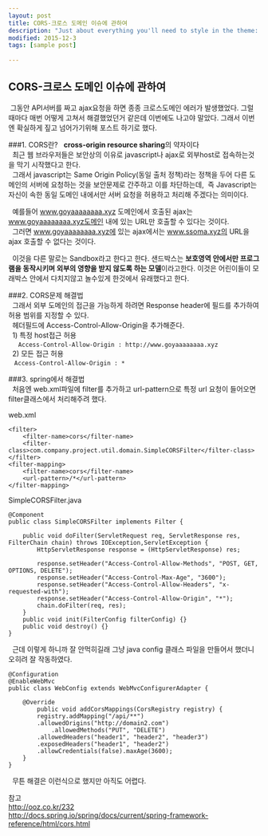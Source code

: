 ```yaml
---
layout: post
title: CORS-크로스 도메인 이슈에 관하여
description: "Just about everything you'll need to style in the theme: headings, paragraphs, blockquotes, tables, code blocks, and more."
modified: 2015-12-3
tags: [sample post]
  
---
```



##  CORS-크로스 도메인 이슈에 관하여

&nbsp;그동안 API서버를 짜고 ajax요청을 하면 종종 크로스도메인 에러가 발생했었다. 그럴때마다 매번 어떻게 고쳐서 해결했었던거 같은데 이번에도 나고야 말았다. 그래서 이번엔 확실하게 짚고 넘어가기위해 포스트 하기로 했다.  
 


  
   
      
###1. CORS란?
&nbsp;&nbsp;**cross-origin resource sharing**의 약자이다  
&nbsp;&nbsp;최근 웹 브라우저들은 보안상의 이유로 javascript나 ajax로 외부host로 접속하는것을 막기 시작했다고 한다.  
&nbsp;&nbsp;그래서 javascript는 Same Origin Policy(동일 출처 정책)라는 정책을 두어 다른 도메인의 서버에 요청하는 것을 보안문제로 간주하고 이를 차단하는데,&nbsp;&nbsp;즉 Javascript는 자신이 속한 동일 도메인 내에서만 서버 요청을 허용하고 처리해 주겠다는 의미이다.
    
&nbsp;&nbsp;예를들어 www.goyaaaaaaaa.xyz 도메인에서 호출된 ajax는 www.goyaaaaaaaa.xyz도메인 내에 있는 URL만 호출할 수 있다는 것이다.  
&nbsp;&nbsp;그러면 www.goyaaaaaaaa.xyz에 있는 ajax에서는 www.ssoma.xyz의 URL을 ajax 호출할 수 없다는 것이다.
  
&nbsp;&nbsp;이것을 다른 말로는 Sandbox라고 한다고 한다. 샌드박스는 **보호영역 안에서만 프로그램을 동작시키며 외부의 영향을 받지 않도록 하는 모델**이라고한다. 이것은 어린이들이 모래박스 안에서 다치지않고 놀수있게 한것에서 유래했다고 한다.


###2. CORS문제 해결법  
&nbsp;&nbsp;그래서 외부 도메인의 접근을 가능하게 하려면 Response header에 필드를 추가하여 허용 범위를 지정할 수 있다.  
&nbsp;&nbsp;헤더필드에 Access-Control-Allow-Origin을 추가해준다.  
&nbsp;&nbsp;1) 특정 host접근 허용  
&nbsp;&nbsp;&nbsp;&nbsp;    `Access-Control-Allow-Origin : http://www.goyaaaaaaaa.xyz`  
&nbsp;&nbsp;2) 모든 접근 허용  
&nbsp;&nbsp;    `Access-Control-Allow-Origin : *`  

###3. spring에서 해결법  
&nbsp;&nbsp;처음엔 web.xml파일에 filter를 추가하고 url-pattern으로 특정 url 요청이 들어오면 filter클래스에서 처리해주려 했다.
    
  web.xml


    <filter>
        <filter-name>cors</filter-name>
        <filter-class>com.company.project.util.domain.SimpleCORSFilter</filter-class>
    </filter>
    <filter-mapping>
        <filter-name>cors</filter-name>
        <url-pattern>/*</url-pattern>
    </filter-mapping>
  
  SimpleCORSFilter.java 

    @Component
    public class SimpleCORSFilter implements Filter {
 
        public void doFilter(ServletRequest req, ServletResponse res, FilterChain chain) throws IOException,ServletException {
            HttpServletResponse response = (HttpServletResponse) res;

            response.setHeader("Access-Control-Allow-Methods", "POST, GET, OPTIONS, DELETE");
            response.setHeader("Access-Control-Max-Age", "3600");
            response.setHeader("Access-Control-Allow-Headers", "x-requested-with");
            response.setHeader("Access-Control-Allow-Origin", "*");
            chain.doFilter(req, res);
        }
        public void init(FilterConfig filterConfig) {}
        public void destroy() {}
    }



&nbsp;&nbsp;근데 이렇게 하니까 잘 안먹히길래 그냥 java config 클래스 파일을 만들어서 했더니 오히려 잘 작동하였다.  



    @Configuration
    @EnableWebMvc
    public class WebConfig extends WebMvcConfigurerAdapter {

	    @Override
            public void addCorsMappings(CorsRegistry registry) {
	        registry.addMapping("/api/**")
		    .allowedOrigins("http://domain2.com")
	            .allowedMethods("PUT", "DELETE")
		    .allowedHeaders("header1", "header2", "header3")
		    .exposedHeaders("header1", "header2")
		    .allowCredentials(false).maxAge(3600);
	    }
    }



&nbsp;&nbsp;무튼 해결은 이런식으로 했지만 아직도 어렵다.

  
참고  
http://ooz.co.kr/232  
http://docs.spring.io/spring/docs/current/spring-framework-reference/html/cors.html  


